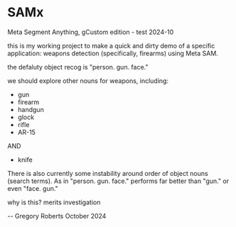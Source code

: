 # SAMx
Meta Segment Anything, gCustom edition - test 2024-10

this is my working project to make a quick and dirty demo
of a specific application: weapons detection (specifically, firearms)
using Meta SAM.

the defaluty object recog is "person. gun. face."

we should explore other nouns for weapons, including:
- gun
- firearm
- handgun
- glock
- rifle
- AR-15

AND
- knife

There is also currently some instability around order of object nouns
(search terms). As in "person. gun. face." performs far better than
"gun." or even "face. gun."

why is this?
merits investigation

-- Gregory Roberts
   October 2024

   

